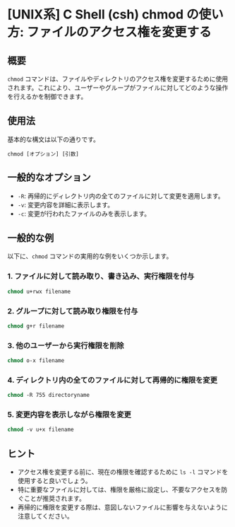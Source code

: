 # [UNIX系] C Shell (csh) chmod の使い方: ファイルのアクセス権を変更する

## 概要
`chmod` コマンドは、ファイルやディレクトリのアクセス権を変更するために使用されます。これにより、ユーザーやグループがファイルに対してどのような操作を行えるかを制御できます。

## 使用法
基本的な構文は以下の通りです。

```
chmod [オプション] [引数]
```

## 一般的なオプション
- `-R`: 再帰的にディレクトリ内の全てのファイルに対して変更を適用します。
- `-v`: 変更内容を詳細に表示します。
- `-c`: 変更が行われたファイルのみを表示します。

## 一般的な例
以下に、`chmod` コマンドの実用的な例をいくつか示します。

### 1. ファイルに対して読み取り、書き込み、実行権限を付与
```csh
chmod u+rwx filename
```

### 2. グループに対して読み取り権限を付与
```csh
chmod g+r filename
```

### 3. 他のユーザーから実行権限を削除
```csh
chmod o-x filename
```

### 4. ディレクトリ内の全てのファイルに対して再帰的に権限を変更
```csh
chmod -R 755 directoryname
```

### 5. 変更内容を表示しながら権限を変更
```csh
chmod -v u+x filename
```

## ヒント
- アクセス権を変更する前に、現在の権限を確認するために `ls -l` コマンドを使用すると良いでしょう。
- 特に重要なファイルに対しては、権限を厳格に設定し、不要なアクセスを防ぐことが推奨されます。
- 再帰的に権限を変更する際は、意図しないファイルに影響を与えないように注意してください。